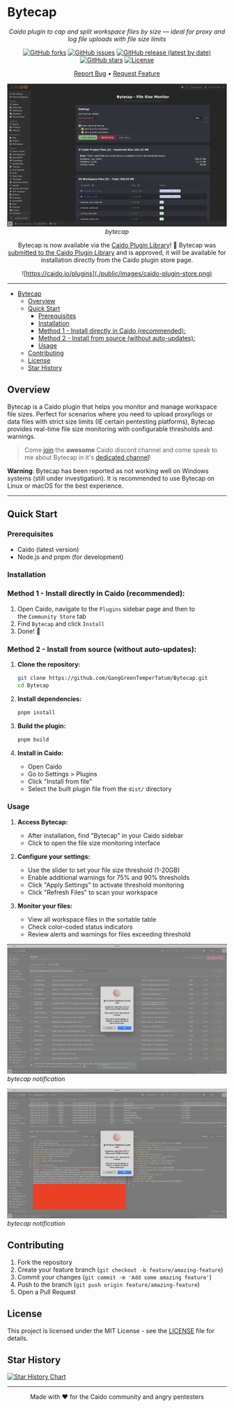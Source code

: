 # Bytecap

<div align="center">

_Caido plugin to cap and split workspace files by size — ideal for proxy and log file uploads with file size limits_

[![GitHub forks](https://img.shields.io/github/forks/GangGreenTemperTatum/Bytecap?style=social)](https://github.com/GangGreenTemperTatum/Bytecap/network/members)
[![GitHub issues](https://img.shields.io/github/issues/GangGreenTemperTatum/Bytecap)](https://github.com/GangGreenTemperTatum/Bytecap/issues)
[![GitHub release (latest by date)](https://img.shields.io/github/v/release/GangGreenTemperTatum/Bytecap)](https://github.com/GangGreenTemperTatum/Bytecap/releases)
[![GitHub stars](https://img.shields.io/github/stars/GangGreenTemperTatum/Bytecap?style=social)](https://github.com/GangGreenTemperTatum/Bytecap/stargazers)
[![License](https://img.shields.io/github/license/GangGreenTemperTatum/Bytecap?branch=main)](https://github.com/GangGreenTemperTatum/Bytecap/blob/main/LICENSE)

[Report Bug](https://github.com/GangGreenTemperTatum/Bytecap/issues) •
[Request Feature](https://github.com/GangGreenTemperTatum/Bytecap/issues)

![bytecap Panel](./public/images/bytecap-panel.png)
*bytecap*

Bytecap is now available via the [Caido Plugin Library](https://caido.io/plugins)! 🥳 Bytecap was [submitted to the Caido Plugin Library](https://github.com/caido/store/pull/41) and is approved, it will be available for installation directly from the Caido plugin store page.

![https://caido.io/plugins](./public/images/caido-plugin-store.png)

</div>

---

- [Bytecap](#bytecap)
  - [Overview](#overview)
  - [Quick Start](#quick-start)
    - [Prerequisites](#prerequisites)
    - [Installation](#installation)
    - [Method 1 - Install directly in Caido (recommended):](#method-1---install-directly-in-caido-recommended)
    - [Method 2 - Install from source (without auto-updates):](#method-2---install-from-source-without-auto-updates)
    - [Usage](#usage)
  - [Contributing](#contributing)
  - [License](#license)
  - [Star History](#star-history)

## Overview

Bytecap is a Caido plugin that helps you monitor and manage workspace file sizes. Perfect for scenarios where you need to upload proxy/logs or data files with strict size limits (IE certain pentesting platforms), Bytecap provides real-time file size monitoring with configurable thresholds and warnings.

> Come [join](https://discord.com/invite/Xkafzujmuh) the **awesome** Caido discord channel and come speak to me about Bytecap in it's [dedicated channel](https://discord.com/channels/843915806748180492/1407063905511145653)!

**Warning**: Bytecap has been reported as not working well on Windows systems (still under investigation). It is recommended to use Bytecap on Linux or macOS for the best experience.

---

## Quick Start

### Prerequisites

- Caido (latest version)
- Node.js and pnpm (for development)

### Installation

### Method 1 - Install directly in Caido (recommended):

1. Open Caido, navigate to the `Plugins` sidebar page and then to the `Community Store` tab
2. Find `Bytecap` and click `Install`
3. Done! 🎉

### Method 2 - Install from source (without auto-updates):

1. **Clone the repository:**
   ```bash
   git clone https://github.com/GangGreenTemperTatum/Bytecap.git
   cd Bytecap
   ```

2. **Install dependencies:**
   ```bash
   pnpm install
   ```

3. **Build the plugin:**
   ```bash
   pnpm build
   ```

4. **Install in Caido:**
   - Open Caido
   - Go to Settings > Plugins
   - Click "Install from file"
   - Select the built plugin file from the `dist/` directory

### Usage

1. **Access Bytecap:**
   - After installation, find "Bytecap" in your Caido sidebar
   - Click to open the file size monitoring interface

2. **Configure your settings:**
   - Use the slider to set your file size threshold (1-20GB)
   - Enable additional warnings for 75% and 90% thresholds
   - Click "Apply Settings" to activate threshold monitoring
   - Click "Refresh Files" to scan your workspace

3. **Monitor your files:**
   - View all workspace files in the sortable table
   - Check color-coded status indicators
   - Review alerts and warnings for files exceeding threshold

![bytecap Notification](./public/images/bytecap-popup-alert-1.png)
*bytecap notification*

![bytecap Notification](./public/images/bytecap-popup-alert-2.png)
*bytecap notification*

## Contributing

1. Fork the repository
2. Create your feature branch (`git checkout -b feature/amazing-feature`)
3. Commit your changes (`git commit -m 'Add some amazing feature'`)
4. Push to the branch (`git push origin feature/amazing-feature`)
5. Open a Pull Request

## License

This project is licensed under the MIT License - see the [LICENSE](LICENSE) file for details.

## Star History

[![Star History Chart](https://api.star-history.com/svg?repos=GangGreenTemperTatum/Bytecap&type=Date)](https://star-history.com/#GangGreenTemperTatum/Bytecap&Date)

---

<div align="center">
Made with ❤️ for the Caido community and angry pentesters
</div>
